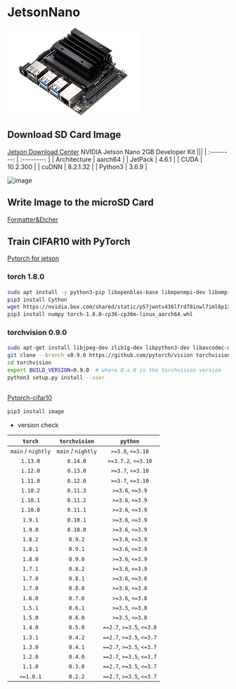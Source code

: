 # JetsonNano
<img src= "https://github.com/bert13069598/JetsonNano/blob/master/JetsonNano.png">

## Download SD Card Image
[Jetson Download Center](https://developer.nvidia.com/embedded/downloads)
NVIDIA Jetson Nano 2GB Developer Kit
|||
| :--------: | :--------: |
| Architecture | aarch64 |
| JetPack | 4.6.1 |
| CUDA | 10.2.300 |
| cuDNN | 8.2.1.32 |
| Python3 | 3.6.9 |

![image](https://user-images.githubusercontent.com/89738612/228831090-748374bd-1893-4f35-809d-5d5e2505e58c.png)


## Write Image to the microSD Card
[Formatter&Etcher](https://developer.nvidia.com/embedded/learn/get-started-jetson-nano-2gb-devkit#write)

<!--
## Install Anaconda
wget http://github.com/seibert/jetconda/releases/download/v1.0.0-tx2/Jetconda3-1.0.0-Linux-aarch64.sh
-->

## Train CIFAR10 with PyTorch
[Pytorch for jetson](https://forums.developer.nvidia.com/t/pytorch-for-jetson/72048)
### torch 1.8.0
```bash
sudo apt install -y python3-pip libopenblas-base libopenmpi-dev libomp-dev
pip3 install Cython
wget https://nvidia.box.com/shared/static/p57jwntv436lfrd78inwl7iml6p13fzh.whl -O torch-1.8.0-cp36-cp36m-linux_aarch64.whl
pip3 install numpy torch-1.8.0-cp36-cp36m-linux_aarch64.whl
```
### torchvision 0.9.0
```bash
sudo apt-get install libjpeg-dev zlib1g-dev libpython3-dev libavcodec-dev libavformat-dev libswscale-dev
git clone --branch v0.9.0 https://github.com/pytorch/vision torchvision   # see below for version of torchvision to download
cd torchvision
export BUILD_VERSION=0.9.0  # where 0.x.0 is the torchvision version  
python3 setup.py install --user
```
##
[Pytorch-cifar10](https://github.com/kuangliu/pytorch-cifar)
```bash
pip3 install image
```

- version check



| ``torch``                | ``torchvision``          | ``python``                      |
| :---: | :---: | :---: |
| ``main`` / ``nightly``   | ``main`` / ``nightly``   | ``>=3.8``, ``<=3.10``           |
| ``1.13.0``               | ``0.14.0``               | ``>=3.7.2``, ``<=3.10``         |
| ``1.12.0``               | ``0.13.0``               | ``>=3.7``, ``<=3.10``           |
| ``1.11.0``               | ``0.12.0``               | ``>=3.7``, ``<=3.10``           |
| ``1.10.2``               | ``0.11.3``               | ``>=3.6``, ``<=3.9``            |
| ``1.10.1``               | ``0.11.2``               | ``>=3.6``, ``<=3.9``            |
| ``1.10.0``               | ``0.11.1``               | ``>=3.6``, ``<=3.9``            |
| ``1.9.1``                | ``0.10.1``               | ``>=3.6``, ``<=3.9``            |
| ``1.9.0``                | ``0.10.0``               | ``>=3.6``, ``<=3.9``            |
| ``1.8.2``                | ``0.9.2``                | ``>=3.6``, ``<=3.9``            |
| ``1.8.1``                | ``0.9.1``                | ``>=3.6``, ``<=3.9``            |
| ``1.8.0``                | ``0.9.0``                | ``>=3.6``, ``<=3.9``            |
| ``1.7.1``                | ``0.8.2``                | ``>=3.6``, ``<=3.9``            |
| ``1.7.0``                | ``0.8.1``                | ``>=3.6``, ``<=3.8``            |
| ``1.7.0``                | ``0.8.0``                | ``>=3.6``, ``<=3.8``            |
| ``1.6.0``                | ``0.7.0``                | ``>=3.6``, ``<=3.8``            |
| ``1.5.1``                | ``0.6.1``                | ``>=3.5``, ``<=3.8``            |
| ``1.5.0``                | ``0.6.0``                | ``>=3.5``, ``<=3.8``            |
| ``1.4.0``                | ``0.5.0``                | ``==2.7``, ``>=3.5``, ``<=3.8`` |
| ``1.3.1``                | ``0.4.2``                | ``==2.7``, ``>=3.5``, ``<=3.7`` |
| ``1.3.0``                | ``0.4.1``                | ``==2.7``, ``>=3.5``, ``<=3.7`` |
| ``1.2.0``                | ``0.4.0``                | ``==2.7``, ``>=3.5``, ``<=3.7`` |
| ``1.1.0``                | ``0.3.0``                | ``==2.7``, ``>=3.5``, ``<=3.7`` |
| ``<=1.0.1``              | ``0.2.2``                | ``==2.7``, ``>=3.5``, ``<=3.7`` |
